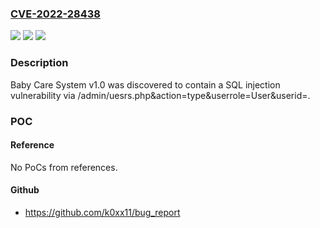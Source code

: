 ### [CVE-2022-28438](https://cve.mitre.org/cgi-bin/cvename.cgi?name=CVE-2022-28438)
![](https://img.shields.io/static/v1?label=Product&message=n%2Fa&color=blue)
![](https://img.shields.io/static/v1?label=Version&message=n%2Fa&color=blue)
![](https://img.shields.io/static/v1?label=Vulnerability&message=n%2Fa&color=brighgreen)

### Description

Baby Care System v1.0 was discovered to contain a SQL injection vulnerability via /admin/uesrs.php&action=type&userrole=User&userid=.

### POC

#### Reference
No PoCs from references.

#### Github
- https://github.com/k0xx11/bug_report

